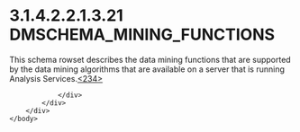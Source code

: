 <html dir="LTR" xmlns:mshelp="http://msdn.microsoft.com/mshelp" xmlns:ddue="http://ddue.schemas.microsoft.com/authoring/2003/5" xmlns:xlink="http://www.w3.org/1999/xlink" xmlns:tool="http://www.microsoft.com/tooltip">
    <head>
        <meta http-equiv="Content-Type" content="text/html; CHARSET=utf-8"></meta>
        <meta name="save" content="history"></meta>
        <title>3.1.4.2.2.1.3.21 DMSCHEMA_MINING_FUNCTIONS</title>
        <xml>
            <mshelp:toctitle title="3.1.4.2.2.1.3.21 DMSCHEMA_MINING_FUNCTIONS"></mshelp:toctitle>
            <mshelp:rltitle title="[MS-SSAS]: DMSCHEMA_MINING_FUNCTIONS"></mshelp:rltitle>
            <mshelp:keyword index="A" term="3ee70960-6963-49cd-9116-0159958b5044"></mshelp:keyword>
            <mshelp:attr name="DCSext.ContentType" value="open specification"></mshelp:attr>
            <mshelp:attr name="AssetID" value="3ee70960-6963-49cd-9116-0159958b5044"></mshelp:attr>
            <mshelp:attr name="TopicType" value="kbRef"></mshelp:attr>
            <mshelp:attr name="DCSext.Title" value="[MS-SSAS]: DMSCHEMA_MINING_FUNCTIONS" />
        </xml>
    </head>
    <body>
        <div id="header">
            <h1 class="heading">3.1.4.2.2.1.3.21 DMSCHEMA_MINING_FUNCTIONS</h1>
        </div>
        <div id="mainSection">
            <div id="mainBody">
                <div id="allHistory" class="saveHistory"></div>
                <div id="sectionSection0" class="section" name="collapseableSection">
                    

<p>This schema rowset describes the data mining functions that
are supported by the data mining algorithms that are available on a server that
is running Analysis Services.<a id="Appendix_A_Target_234"></a><a href="b9ac4859-2662-44ca-b131-9addd8b953dc.md#Appendix_A_234" aria-label="Product behavior note 234">&lt;234&gt;</a></p>


                </div>
            </div>
        </div>
    </body>
</html>